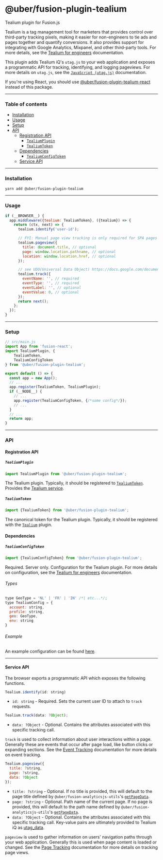 # @uber/fusion-plugin-tealium

Tealium plugin for Fusion.js

Tealium is a tag management tool for marketers that provides control over third-party tracking pixels, making it easier for non-engineers to tie ads and pages together and quantify conversions.  It also provides support for integrating with Google Analytics, Mixpanel, and other third-party tools.  For more details, see the [Tealium for engineers](https://code.uberinternal.com/w/tealium/) documentation.

This plugin adds Tealium iQ's `utag.js` to your web application and exposes a programmatic API for tracking, identifying, and logging pageviews.  For more details on `utag.js`, see the [`JavaScript (utag.js)`](https://community.tealiumiq.com/t5/JavaScript-utag-js/tkb-p/utag) documentation.

If you're using React, you should use [@uber/fusion-plugin-tealium-react](https://code.uberinternal.com/diffusion/WEFUSEC/) instead of this package.

---

### Table of contents

- [Installation](#installation)
- [Usage](#usage)
- [Setup](#setup)
- [API](#api)
  - [Registration API](#registration-api)
    - [`TealiumPlugin`](#tealiumplugin)
    - [`TealiumToken`](#tealiumtoken)
  - [Dependencies](#dependencies)
    - [`TealiumConfigToken`](#tealiumconfigtoken)
  - [Service API](#service-api)

---

### Installation

```sh
yarn add @uber/fusion-plugin-tealium
```

---

### Usage

```js
if (__BROWSER__) {
  app.middleware({tealium: TealiumToken}, ({tealium}) => {
    return (ctx, next) => {
      tealium.identify('user-id');

      // FYI: Manual page view tracking is only required for SPA pages
      tealium.pageview({
        title: document.title, // optional
        page: window.location.pathname, // optional
        location: window.location.href, // optional
      });

      // see UDO(Universal Data Object) https://docs.google.com/document/d/19uu4PFoofhryLQNQhJkG9-ClwqgPUl8m_MCTCiIgLi8
      tealium.track({
        eventName: '', // required
        eventType: '', // required
        eventLabel: '', // optional
        eventValue: 0, // optional
      });
      return next();
    };
  });
}
```

---

### Setup

```js
// src/main.js
import App from 'fusion-react';
import TealiumPlugin, {
    TealiumToken,
    TealiumConfigToken
} from '@uber/fusion-plugin-tealium';

export default () => {
  const app = new App();
  // ...
  app.register(TealiumToken, TealiumPlugin);
  if (__NODE__) {
    // ...
    app.register(TealiumConfigToken, {/*some config*/});
    // ...
  }
  // ...
  return app;
}
```

---

### API

#### Registration API

##### `TealiumPlugin`

```js
import TealiumPlugin from '@uber/fusion-plugin-tealium';
```

The Tealium plugin. Typically, it should be registered to [`TealiumToken`](#TealiumToken). Provides the [Tealium service](#service-api).

##### `TealiumToken`

```js
import {TealiumToken} from '@uber/fusion-plugin-tealium';
```

The canonical token for the Tealium plugin. Typically, it should be registered with the [`Tealium`](#TealiumPlugin) plugin.

#### Dependencies

##### `TealiumConfigToken`

```js
import {TealiumConfigToken} from '@uber/fusion-plugin-tealium';
```

Required.  Server only.  Configuration for the Tealium plugin.  For more details on configuration, see the [Tealium for engineers](https://code.uberinternal.com/w/tealium/) documentation.

###### Types

```js
type GeoType = 'NL' | 'FR' | 'IN' /*| etc...*/;
type TealiumConfig = {
  account: string,
  profile: string,
  geo: GeoType,
  env: string
}
```

###### Example

An example configuration can be found [here](https://code.uberinternal.com/D645395).

---

#### Service API

The browser exports a programmatic API which exposes the following functions.

```js
Tealium.identify(id: string)
```

* `id: string` - Required.  Sets the current user ID to attach to `track` requests.

```js
Tealium.track(data: ?Object);
```

* `data: ?Object` - Optional.  Contains the attributes associated with this specific tracking call.

`track` is used to collect information about user interactions within a page.  Generally these are events that occur after page load, like button clicks or expanding sections.  See the [Event Tracking](https://community.tealiumiq.com/t5/JavaScript-utag-js/Event-Tracking/ta-p/15588) documentation for more details on event tracking.

```js
Tealium.pageview({
  title: ?string,
  page: ?string,
  data: ?Object
});
```

* `title: ?string` - Optional.  If no title is provided, this will default to the page title defined by `@uber/fusion-analyticsjs-utils`'s [`getPageData`](https://code.uberinternal.com/diffusion/WEFUSPF/browse/master/src/utilities/page-data.js$15).
* `page: ?string` - Optional.  Path name of the current page.  If no page is provided, this will default to the path name defined by `@uber/fusion-analyticsjs-utils`'s [`getPageData`](https://code.uberinternal.com/diffusion/WEFUSPF/browse/master/src/utilities/page-data.js$13).
* `data: ?Object` - Optional.  Contains the attributes associated with this specific tracking call.  Key-value pairs are ultimately provided to Tealium iQ as [utag_data](https://community.tealiumiq.com/t5/JavaScript-utag-js/How-utag-data-works/ta-p/15369).

`pageview` is used to gather information on users' navigation paths through your web application.  Generally this is used when page content is loaded or changed.  See the [Page Tracking](https://community.tealiumiq.com/t5/JavaScript-utag-js/Page-Tracking/ta-p/15563) documentation for more details on tracking page views.
